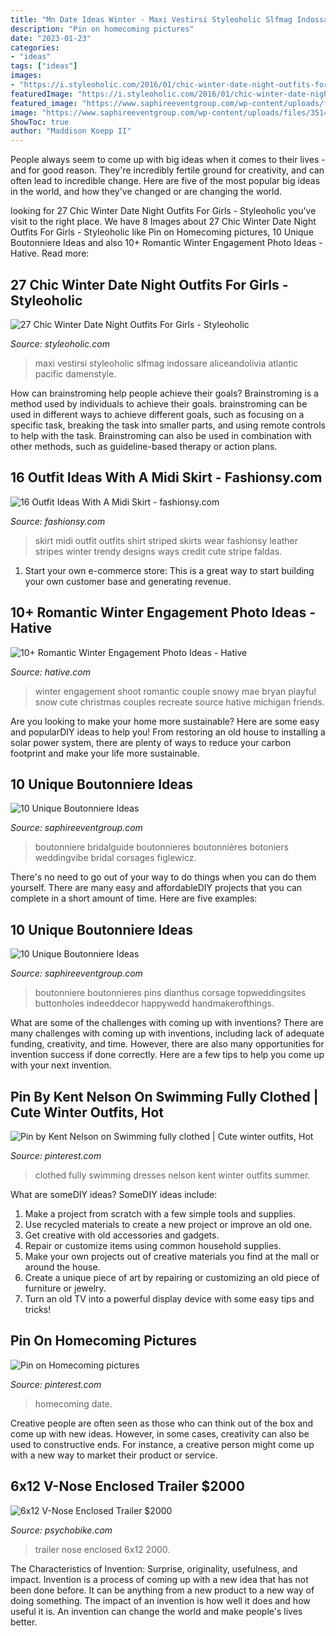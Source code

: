 ```yaml
---
title: "Mn Date Ideas Winter - Maxi Vestirsi Styleoholic Slfmag Indossare Aliceandolivia Atlantic Pacific Damenstyle"
description: "Pin on homecoming pictures"
date: "2023-01-23"
categories:
- "ideas"
tags: ["ideas"]
images:
- "https://i.styleoholic.com/2016/01/chic-winter-date-night-outfits-for-girls-8.jpg"
featuredImage: "https://i.styleoholic.com/2016/01/chic-winter-date-night-outfits-for-girls-8.jpg"
featured_image: "https://www.saphireeventgroup.com/wp-content/uploads/files/3514/5694/2696/unique_boutonniere_2.jpg"
image: "https://www.saphireeventgroup.com/wp-content/uploads/files/3514/5694/2696/unique_boutonniere_2.jpg"
ShowToc: true
author: "Maddison Koepp II"
---
```



People always seem to come up with big ideas when it comes to their lives - and for good reason. They're incredibly fertile ground for creativity, and can often lead to incredible change. Here are five of the most popular big ideas in the world, and how they've changed or are changing the world.

	

		
looking for 27 Chic Winter Date Night Outfits For Girls - Styleoholic you've visit to the right place. We have 8 Images about 27 Chic Winter Date Night Outfits For Girls - Styleoholic like Pin on Homecoming pictures, 10 Unique Boutonniere Ideas and also 10+ Romantic Winter Engagement Photo Ideas - Hative. Read more:
		
    
## 27 Chic Winter Date Night Outfits For Girls - Styleoholic

<img loading=lazy src="https://i.styleoholic.com/2016/01/chic-winter-date-night-outfits-for-girls-8.jpg" onerror="this.onerror=null;this.src='https://tse1.mm.bing.net/th?id=OIP.scP-VZ7C3vUH_2joS7uFvQHaLH&amp;pid=15.1';" alt="27 Chic Winter Date Night Outfits For Girls - Styleoholic">

_Source: styleoholic.com_

>maxi vestirsi styleoholic slfmag indossare aliceandolivia atlantic pacific damenstyle. 

	

How can brainstroming help people achieve their goals?
Brainstroming is a method used by individuals to achieve their goals. brainstroming can be used in different ways to achieve different goals, such as focusing on a specific task, breaking the task into smaller parts, and using remote controls to help with the task. Brainstroming can also be used in combination with other methods, such as guideline-based therapy or action plans.

    
## 16 Outfit Ideas With A Midi Skirt - Fashionsy.com

<img loading=lazy src="http://fashionsy.com/wp-content/uploads/2014/03/aliexpress-faldas-born-prettry-store-otras-joyas-bisuterialook-main-single-630x924.jpg" onerror="this.onerror=null;this.src='https://tse2.mm.bing.net/th?id=OIP.olQdfQLY_7UmW1GWwja2QAHaK3&amp;pid=15.1';" alt="16 Outfit Ideas With A Midi Skirt - fashionsy.com">

_Source: fashionsy.com_

>skirt midi outfit outfits shirt striped skirts wear fashionsy leather stripes winter trendy designs ways credit cute stripe faldas. 

	

1. Start your own e-commerce store: This is a great way to start building your own customer base and generating revenue.

    
## 10+ Romantic Winter Engagement Photo Ideas - Hative

<img loading=lazy src="https://hative.com/wp-content/uploads/2014/11/winter-engagement-photo-ideas/15-winter-engagement-photo-ideas.jpg" onerror="this.onerror=null;this.src='https://tse2.mm.bing.net/th?id=OIP.TZWimXESK8WYz4nBQJbutAHaLH&amp;pid=15.1';" alt="10+ Romantic Winter Engagement Photo Ideas - Hative">

_Source: hative.com_

>winter engagement shoot romantic couple snowy mae bryan playful snow cute christmas couples recreate source hative michigan friends. 

	

Are you looking to make your home more sustainable? Here are some easy and popularDIY ideas to help you! From restoring an old house to installing a solar power system, there are plenty of ways to reduce your carbon footprint and make your life more sustainable.

    
## 10 Unique Boutonniere Ideas

<img loading=lazy src="https://www.saphireeventgroup.com/wp-content/uploads/files/8414/5694/2699/unique_boutonniere_6.jpg" onerror="this.onerror=null;this.src='https://tse1.mm.bing.net/th?id=OIP.F8xt2Ds5SLMLM8OyPekDFgAAAA&amp;pid=15.1';" alt="10 Unique Boutonniere Ideas">

_Source: saphireeventgroup.com_

>boutonniere bridalguide boutonnieres boutonnières botoniers weddingvibe bridal corsages figlewicz. 

	

There's no need to go out of your way to do things when you can do them yourself. There are many easy and affordableDIY projects that you can complete in a short amount of time. Here are five examples: 

    
## 10 Unique Boutonniere Ideas

<img loading=lazy src="https://www.saphireeventgroup.com/wp-content/uploads/files/3514/5694/2696/unique_boutonniere_2.jpg" onerror="this.onerror=null;this.src='https://tse4.mm.bing.net/th?id=OIP.eG_JgGc5Wp7sh9P6XiKuPgAAAA&amp;pid=15.1';" alt="10 Unique Boutonniere Ideas">

_Source: saphireeventgroup.com_

>boutonniere boutonnieres pins dianthus corsage topweddingsites buttonholes indeeddecor happywedd handmakerofthings. 

	

What are some of the challenges with coming up with inventions?
There are many challenges with coming up with inventions, including lack of adequate funding, creativity, and time. However, there are also many opportunities for invention success if done correctly. Here are a few tips to help you come up with your next invention.

    
## Pin By Kent Nelson On Swimming Fully Clothed | Cute Winter Outfits, Hot

<img loading=lazy src="https://i.pinimg.com/736x/4f/f3/9e/4ff39eac608df8e000e78128e45590ef.jpg" onerror="this.onerror=null;this.src='https://tse2.mm.bing.net/th?id=OIP.2EysCr1m-kg1kBOJS-K5YwHaNN&amp;pid=15.1';" alt="Pin by Kent Nelson on Swimming fully clothed | Cute winter outfits, Hot">

_Source: pinterest.com_

>clothed fully swimming dresses nelson kent winter outfits summer. 

	

What are someDIY ideas?
SomeDIY ideas include:
1. Make a project from scratch with a few simple tools and supplies. 
2. Use recycled materials to create a new project or improve an old one. 
3. Get creative with old accessories and gadgets. 
4. Repair or customize items using common household supplies. 
5. Make your own projects out of creative materials you find at the mall or around the house. 
6. Create a unique piece of art by repairing or customizing an old piece of furniture or jewelry. 
7. Turn an old TV into a powerful display device with some easy tips and tricks!

    
## Pin On Homecoming Pictures

<img loading=lazy src="https://i.pinimg.com/736x/6d/27/f8/6d27f86e185657fdadd3799ccdff63a4--prom-poses-with-date-prom-pictures-with-date.jpg" onerror="this.onerror=null;this.src='https://tse1.mm.bing.net/th?id=OIP.zzMsqcP5V0J1YUgjStLlqQHaJ3&amp;pid=15.1';" alt="Pin on Homecoming pictures">

_Source: pinterest.com_

>homecoming date. 

	

Creative people are often seen as those who can think out of the box and come up with new ideas. However, in some cases, creativity can also be used to constructive ends. For instance, a creative person might come up with a new way to market their product or service.

    
## 6x12 V-Nose Enclosed Trailer $2000

<img loading=lazy src="https://www.psychobike.com/forums/attachments/garage-sale/91505d1343479946t-6x12-nose-enclosed-trailer-2000-trailer-black2.jpg" onerror="this.onerror=null;this.src='https://tse4.mm.bing.net/th?id=OIP.EFRQfWd1uHyM2btS0j-RogHaJ5&amp;pid=15.1';" alt="6x12 V-Nose Enclosed Trailer $2000">

_Source: psychobike.com_

>trailer nose enclosed 6x12 2000. 

	

The Characteristics of Invention: Surprise, originality, usefulness, and impact.
Invention is a process of coming up with a new idea that has not been done before. It can be anything from a new product to a new way of doing something. The impact of an invention is how well it does and how useful it is. An invention can change the world and make people's lives better.

